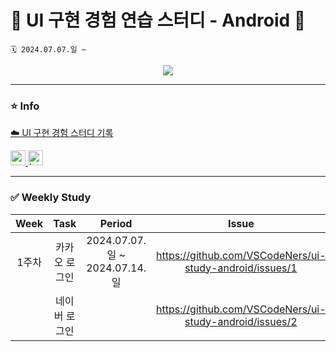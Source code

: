 # 🌈 UI 구현 경험 연습 스터디 - Android 🌈
```
🗓️ 2024.07.07.일 ~
```

<div align="center">
  <a href="https://hits.seeyoufarm.com">
    <img src="https://hits.seeyoufarm.com/api/count/incr/badge.svg?url=https%3A%2F%2Fgithub.com%2FVSCodeNers%2Fui-study-android&count_bg=%231FA27B&title_bg=%2320DF77&icon=androidstudio.svg&icon_color=%23FFFFFF&title=VSCodeNers+Android&edge_flat=false"/>
  </a>
</div>

---

### ⭐️ Info
[☁️ UI 구현 경험 스터디 기록](https://project0115jjm.notion.site/9e536cd7482049e89ba334652a3cd496?v=2370cf4845394d12866286f21732d523&pvs=4)  

<a href="https://developer.android.com" target="_blank" rel="noreferrer"> <img src="http://img.shields.io/badge/-Android_Studio-3DDC84?style=for-the-badge&logo=Android%20Studio&logoColor=white" alt="android" height="24"/> </a> <!-- 안드로이드 -->
<a href="https://kotlinlang.org" target="_blank" rel="noreferrer"> <img src="http://img.shields.io/badge/-Kotlin-7f52ff?style=for-the-badge&logo=Kotlin&logoColor=white" alt="kotlin" height="24"/> </a> <!-- Kotlin -->  

---

### ✅ Weekly Study
| Week | Task | Period | Issue | PR |
| :---: | :---: | :---: | :---: | :---: |
| 1주차 | 카카오 로그인 | 2024.07.07.일 ~ 2024.07.14.일 | https://github.com/VSCodeNers/ui-study-android/issues/1 | https://github.com/VSCodeNers/ui-study-android/pull/3 |
|   | 네이버 로그인 |   | https://github.com/VSCodeNers/ui-study-android/issues/2 | https://github.com/VSCodeNers/ui-study-android/pull/4 |
